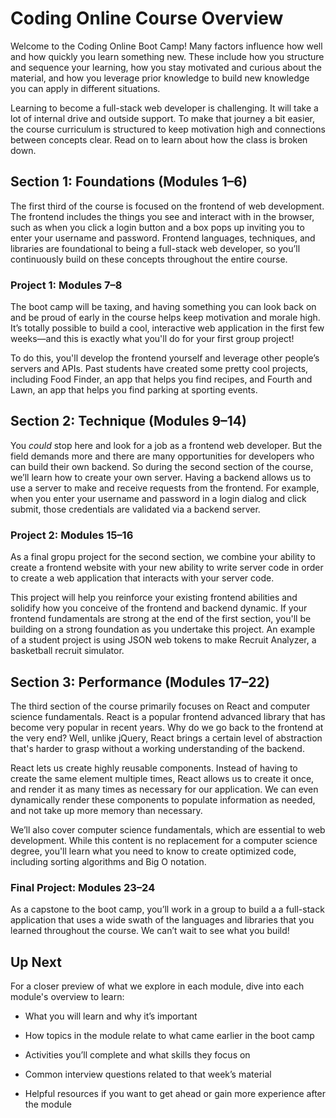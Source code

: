 # Coding Online Course Overview

Welcome to the Coding Online Boot Camp! Many factors influence how well and how quickly you learn something new. These include how you structure and sequence your learning, how you stay motivated and curious about the material, and how you leverage prior knowledge to build new knowledge you can apply in different situations. 

Learning to become a full-stack web developer is challenging. It will take a lot of internal drive and outside support. To make that journey a bit easier, the course curriculum is structured to keep motivation high and connections between concepts clear. Read on to learn about how the class is broken down.

## Section 1: Foundations (Modules 1–6)

The first third of the course is focused on the frontend of web development. The frontend includes the things you see and interact with in the browser, such as when you click a login button and a box pops up inviting you to enter your username and password. Frontend languages, techniques, and libraries are foundational to being a full-stack web developer, so you’ll continuously build on these concepts throughout the entire course.

### Project 1: Modules 7–8

The boot camp will be taxing, and having something you can look back on and be proud of early in the course helps keep motivation and morale high. It’s totally possible to build a cool, interactive web application in the first few weeks&mdash;and this is exactly what you'll do for your first group project! 

To do this, you'll develop the frontend yourself and leverage other people’s servers and APIs. Past students have created some pretty cool projects, including Food Finder, an app that helps you find recipes, and Fourth and Lawn, an app that helps you find parking at sporting events.

## Section 2: Technique (Modules 9–14)

You *could* stop here and look for a job as a frontend web developer. But the field demands more and there are many opportunities for developers who can build their own backend. So during the second section of the course, we’ll learn how to create your own server. Having a backend allows us to use a server to make and receive requests from the frontend. For example, when you enter your username and password in a login dialog and click submit, those credentials are validated via a backend server.

### Project 2: Modules 15–16

As a final gropu project for the second section, we combine your ability to create a frontend website with your new ability to write server code in order to create a web application that interacts with your server code.

This project will help you reinforce your existing frontend abilities and solidify how you conceive of the frontend and backend dynamic. If your frontend fundamentals are strong at the end of the first section, you'll be building on a strong foundation as you undertake this project. An example of a student project is using JSON web tokens to make Recruit Analyzer, a basketball recruit simulator.

## Section 3: Performance (Modules 17–22)

The third section of the course primarily focuses on React and computer science fundamentals. React is a popular frontend advanced library that has become very popular in recent years. Why do we go back to the frontend at the very end? Well, unlike jQuery, React brings a certain level of abstraction that's harder to grasp without a working understanding of the backend. 

React lets us create highly reusable components. Instead of having to create the same element multiple times, React allows us to create it once, and render it as many times as necessary for our application. We can even dynamically render these components to populate information as needed, and not take up more memory than necessary.

We’ll also cover computer science fundamentals, which are essential to web development. While this content is no replacement for a computer science degree, you'll learn what you need to know to create optimized code, including sorting algorithms and Big O notation.

### Final Project: Modules 23–24

As a capstone to the boot camp, you’ll work in a group to build a a full-stack application that uses a wide swath of the languages and libraries that you learned throughout the course. We can’t wait to see what you build!

## Up Next

For a closer preview of what we explore in each module, dive into each module's overview to learn:

* What you will learn and why it’s important

* How topics in the module relate to what came earlier in the boot camp

* Activities you’ll complete and what skills they focus on

* Common interview questions related to that week’s material

* Helpful resources if you want to get ahead or gain more experience after the module
